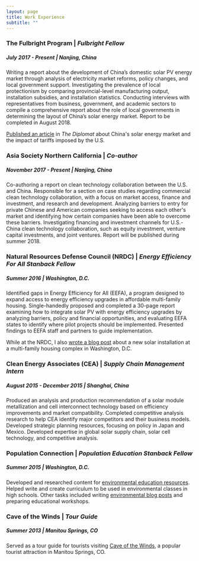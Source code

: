 ```yaml
---
layout: page
title: Work Experience
subtitle: ""
---
```



### The Fulbright Program | *Fulbright Fellow*
##### July 2017 - Present | Nanjing, China
Writing a report about the development of China’s domestic solar PV energy market through analysis of electricity market reforms, policy changes, and local government support. Investigating the prevalence of local protectionism by comparing provincial-level manufacturing output, installation subsidies, and installation statistics. Conducting interviews with representatives from business, government, and academic sectors to compile a comprehensive report about the role of local governments in determining the layout of China’s solar energy market. Report to be completed in August 2018.

[Published an article](https://thediplomat.com/2018/02/chinas-solar-power-dominance-and-trumps-trade-tariffs/) in *The Diplomat* about China's solar energy market and the impact of tariffs imposed by the U.S.

### Asia Society Northern California | *Co-author*
##### November 2017 - Present | Nanjing, China
Co-authoring a report on clean technology collaboration between the U.S. and China. Responsible for a section on case studies regarding commercial clean technology collaboration, with a focus on market access, finance and investment, and research and development. Analyzing barriers to entry for private Chinese and American companies seeking to access each other's market and identifying how certain companies have been able to overcome these barriers. Investigating financing and investment channels for U.S.-China clean technology collaboration, such as equity investment, venture capital investments, and joint ventures. Report will be published during summer 2018.

### Natural Resources Defense Council (NRDC) | *Energy Efficiency For All Stanback Fellow* 
##### Summer 2016 | Washington, D.C.
Identified gaps in Energy Efficiency for All (EEFA), a program designed to expand access to energy efficiency upgrades in affordable multi-family housing. Single-handedly proposed and completed a 30-page report examining how to integrate solar PV with energy efficiency upgrades by analyzing barriers, policy and financial opportunities, and evaluating EEFA states to identify where pilot projects should be implemented. Presented findings to EEFA staff and partners to guide implementation.

While at the NRDC, I also [wrote a blog post](https://www.nrdc.org/experts/deron-lovaas/channel-square-where-sustainability-meets-affordability) about a new solar installation at a multi-family housing complex in Washington, D.C.

### Clean Energy Associates (CEA) | *Supply Chain Management Intern*
##### August 2015  - December 2015 | Shanghai, China
Produced an analysis and production recommendation of a solar module metallization and cell interconnect technology based on efficiency improvements and market compatibility. Completed competitive analysis research to help CEA identify major competitors and their business models. Developed strategic planning resources, focusing on policy in Japan and Mexico. Developed expertise in global solar supply chain, solar cell technology, and competitive analysis.

### Population Connection | *Population Education Stanback Fellow*
##### Summer 2015 | Washington, D.C.
Developed and researched content for [environmental education resources](http://worldpopulationhistory.org/). Helped write and create curriculum to be used in environmental classes in high schools. Other tasks included writing [environmental blog posts](https://populationeducation.org/book-review-lester-browns-the-great-transition/) and preparing educational workshops.

### Cave of the Winds | *Tour Guide*
##### Summer 2013 | Manitou Springs, CO
Served as a tour guide for tourists visiting [Cave of the Winds](https://caveofthewinds.com/), a popular tourist attraction in Manitou Springs, CO.
